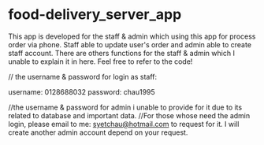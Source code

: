 # food-delivery_server_app
This app is developed for the staff &amp; admin which using this app for process order via phone. Staff able to update user's order and admin able to create staff account. There are others functions for the staff &amp; admin which I unable to explain it in here. Feel free to refer to the code!

// the username & password for login as staff: 

username: 0128688032
password: chau1995

//the username & password for admin i unable to provide for it due to its related to database and important data. 
//For those whose need the admin login, please email to me: syetchau@hotmail.com to request for it. I will create another admin account 
depend on your request. 
